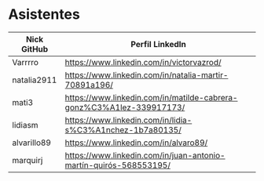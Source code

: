 # Asistentes

| Nick GitHub | Perfil LinkedIn |
|-------------|-----------------|
| Varrrro     | https://www.linkedin.com/in/victorvazrod/ |
| natalia2911 | https://www.linkedin.com/in/natalia-martir-70891a196/ |
| mati3       | https://www.linkedin.com/in/matilde-cabrera-gonz%C3%A1lez-339917173/ |
| lidiasm     | https://www.linkedin.com/in/lidia-s%C3%A1nchez-1b7a80135/ |
| alvarillo89 | https://www.linkedin.com/in/alvaro89/ |
| marquirj    | https://www.linkedin.com/in/juan-antonio-martín-quirós-568553195/ |
